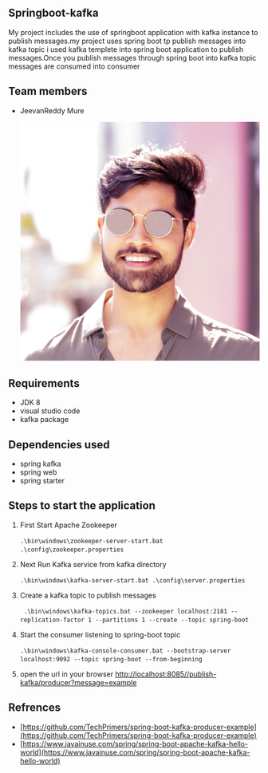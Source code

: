 ## Springboot-kafka
My project includes the use of springboot application with kafka instance to publish messages.my project uses spring boot tp publish messages into kafka topic i used kafka templete into spring boot application to publish messages.Once you publish messages through spring boot into kafka topic messages are consumed into consumer
## Team members
- JeevanReddy Mure

  ![](https://github.com/jeevanreddymure/springboot-kafka/blob/master/IMG_w78p3o%20(4).jpg?raw=true)
## Requirements
- JDK 8
- visual studio code
- kafka package
## Dependencies used
- spring kafka
- spring web
- spring starter
## Steps to start the application
1. First Start Apache Zookeeper

    `.\bin\windows\zookeeper-server-start.bat .\config\zookeeper.properties` 
2. Next Run Kafka service from kafka directory 

      `.\bin\windows\kafka-server-start.bat .\config\server.properties`
3. Create a kafka topic to publish messages

     ` .\bin\windows\kafka-topics.bat --zookeeper localhost:2181 --replication-factor 1 --partitions 1 --create --topic spring-boot`
4. Start the consumer listening to spring-boot topic

    `.\bin\windows\kafka-console-consumer.bat --bootstrap-server localhost:9092 --topic spring-boot --from-beginning`
5. open the url in your browser [http://localhost:8085//publish-kafka/producer?message=example](http://localhost:8085//publish-kafka/producer?message=example)
## Refrences
  - [https://github.com/TechPrimers/spring-boot-kafka-producer-example](https://github.com/TechPrimers/spring-boot-kafka-producer-example)
 -  [https://www.javainuse.com/spring/spring-boot-apache-kafka-hello-world](https://www.javainuse.com/spring/spring-boot-apache-kafka-hello-world)
